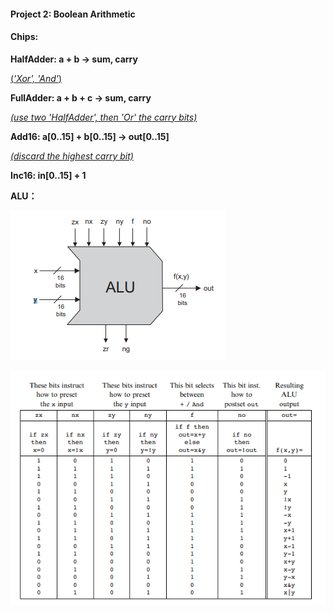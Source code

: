 #### Project 2: Boolean Arithmetic

#### **Chips:** 

**HalfAdder: a + b -> sum, carry**

<u>(*'Xor',* *'And'*)</u>



**FullAdder: a + b + c -> sum, carry**

*<u>(use two 'HalfAdder', then 'Or' the carry bits)</u>*

 

**Add16: a[0..15] + b[0..15] -> out[0..15]**

*<u>(discard the highest carry bit)</u>*



**Inc16: in[0..15] + 1**



**ALU：**

![ALU1](.\pic\ALU1.png)



![ALU2](.\pic\ALU2.png)